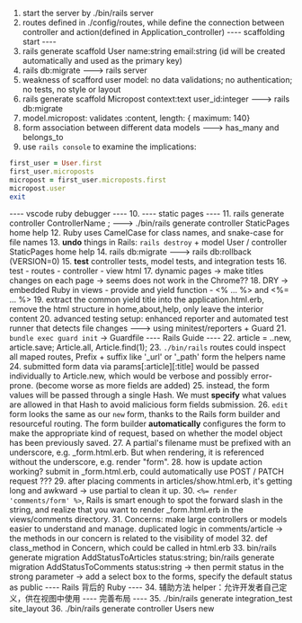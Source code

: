 
1. start the server by ./bin/rails server
2. routes defined in ./config/routes, while define the connection between controller and action(defined in Application_controller)
---- scaffolding start ----
3. rails generate scaffold User name:string email:string (id will be created automatically and used as the primary key)
4. rails db:migrate ---> rails server
5. weakness of scafford user model: no data validations; no authentication; no tests, no style or layout
6. rails generate scaffold Micropost context:text user_id:integer ---> rails db:migrate
7. model.micropost: validates :content, length: { maximum: 140}
8. form association between different data models ---> has_many and belongs_to
9. use `rails console` to examine the implications:
```Ruby
first_user = User.first
first_user.microposts
micropost = first_user.microposts.first
micropost.user
exit
```
---- vscode ruby debugger ----
10. 
---- static pages ----
11. rails generate controller ControllerName <optional action names>; ---> ./bin/rails generate controller StaticPages home help
12. Ruby uses CamelCase for class names, and snake-case for file names
13. **undo** things in Rails: `rails destroy` + model User / controller StaticPages home help
14. rails db:migrate  ---> rails db:rollback (VERSION=0)
15. **test** controller tests, model tests, and integration tests
16. test - routes - controller - view html
17. dynamic pages -> make titles changes on each page -> seems does not work in the Chrome??
18. DRY -> embedded Ruby in views - provide and yield function - <% ... %> and <%= ... %>
19. extract the common yield title into the application.html.erb, remove the html structure in home,about,help, only leave the interior content
20. advanced testing setup: enhanced reporter and automated test runner that detects file changes ---> using minitest/reporters + Guard
21. `bundle exec guard init` -> Guardfile
---- Rails Guide ----
22. article = ..new, article.save; Article.all, Article.find(1); 
23. `./bin/rails` routes could inspect all maped routes, Prefix + suffix like '_url' or '_path' form the helpers name
24. submitted form data via params[:article][:title] would be passed individually to Article.new, which would be verbose and possibly error-prone. (become worse as more fields are added)
25. instead, the form values will be passed through a single Hash. We must **specify** what values are allowed in that Hash to avoid malicious form fields submission.
26. `edit` form looks the same as our `new` form, thanks to the Rails form builder and resourceful routing. The form builder **automatically** configures the form to make the appropriate kind of request, based on whether the model object has been previously saved.
27. A partial's filename must be prefixed with an underscore, e.g. _form.html.erb. But when rendering, it is referenced without the underscore, e.g. render "form".
28. how is update action working? submit in _form.html.erb, could automatically use POST / PATCH request ??? 
29. after placing comments in articles/show.html.erb, it's getting long and awkward -> use partial to clean it up.
30. `<%= render 'comments/form' %>`, Rails is smart enough to spot the forward slash in the string, and realize that you want to render _form.html.erb in the views/comments directory.
31. Concerns: make large controllers or models easier to understand and manage. duplicated logic in comments/article -> the methods in our concern is related to the visibility of model
32. def class_method in Concern, which could be called in html.erb
33. bin/rails generate migration AddStatusToArticles status:string; bin/rails generate migration AddStatusToComments status:string -> then permit status in the strong parameter -> add a select box to the forms, specify the default status as public
---- Rails 背后的 Ruby ----
34. 辅助方法 helper：允许开发者自己定义，供在视图中使用
---- 完善布局 ----
35. ./bin/rails generate integration_test site_layout
36. ./bin/rails generate controller Users new